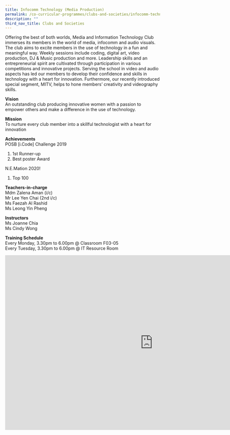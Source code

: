 ```yaml
---
title: Infocomm Technology (Media Production)
permalink: /co-curricular-programmes/clubs-and-societies/infocomm-technology-media-production/
description: ""
third_nav_title: Clubs and Societies
---
```

Offering the best of both worlds, Media and Information Technology Club immerses its members in the world of media, infocomm and audio visuals. The club aims to excite members in the use of technology in a fun and meaningful way. Weekly sessions include coding, digital art, video production, DJ &amp; Music production and more. Leadership skills and an entrepreneurial spirit are cultivated through participation in various competitions and innovative projects. Serving the school in video and audio aspects has led our members to develop their confidence and skills in technology with a heart for innovation. Furthermore, our recently introduced special segment, MITV, helps to hone members’ creativity and videography skills.  

  
**Vision**  
An outstanding club producing innovative women with a passion to empower others and make a difference in the use of technology.  
  
**Mission**  
To nurture every club member into a skillful technologist with a heart for innovation  
  
**Achievements**  <br>
POSB [i.Code] Challenge 2019  
1. 1st Runner-up  
2. Best poster Award  
  
N.E.Mation 2020!  
1. Top 100  
  
**Teachers-in-charge**  <br>
Mdm Zalena Aman (i/c)  <br>
Mr Lee Yen Chai (2nd i/c)  <br>
Ms Faezah Al Rashid  <br>
Ms Leong Yin Pheng  
  
**Instructors** <br>
Ms Joanne Chia  <br>
Ms Cindy Wong  
  
**Training Schedule**  <br>
Every Monday, 3.30pm to 6.00pm @ Classroom F03-05  <br>
Every Tuesday, 3.30pm to 6.00pm @ IT Resource Room

<iframe allowfullscreen="true" height="569" width="960" frameborder="0" src="https://docs.google.com/presentation/d/e/2PACX-1vT8npajyyzLhR9WUeJZbEE7AwxK2nYE56eGifIIq-EkjPX9vUIh7QwFwPMQzMWpgu0nbQsmOwR-9zst/embed?start=true&amp;loop=true&amp;delayms=3000"></iframe>